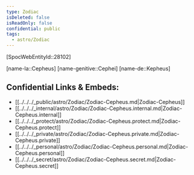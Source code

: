 ```yaml
---
type: Zodiac
isDeleted: false
isReadOnly: false
confidential: public
tags:
  - astro/Zodiac
---
```

[SpocWebEntityId::28102]



[name-la::Cepheus]
[name-genitive::Cephei]
[name-de::Kepheus]


## Confidential Links & Embeds: 
- [[../../../_public/astro/Zodiac/Zodiac-Cepheus.md|Zodiac-Cepheus]] 
- [[../../../_internal/astro/Zodiac/Zodiac-Cepheus.internal.md|Zodiac-Cepheus.internal]] 
- [[../../../_protect/astro/Zodiac/Zodiac-Cepheus.protect.md|Zodiac-Cepheus.protect]] 
- [[../../../_private/astro/Zodiac/Zodiac-Cepheus.private.md|Zodiac-Cepheus.private]] 
- [[../../../_personal/astro/Zodiac/Zodiac-Cepheus.personal.md|Zodiac-Cepheus.personal]] 
- [[../../../_secret/astro/Zodiac/Zodiac-Cepheus.secret.md|Zodiac-Cepheus.secret]] 
